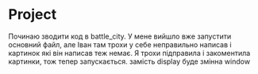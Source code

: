 # Project
Починаю зводити код в battle_city. У мене вийшло вже запустити основний файл, але Іван там трохи у себе неправильно написав і картинок які він написав теж немає. Я трохи підправила і закоментила картинки, тож тепер запускається.
замість display буде змінна window
